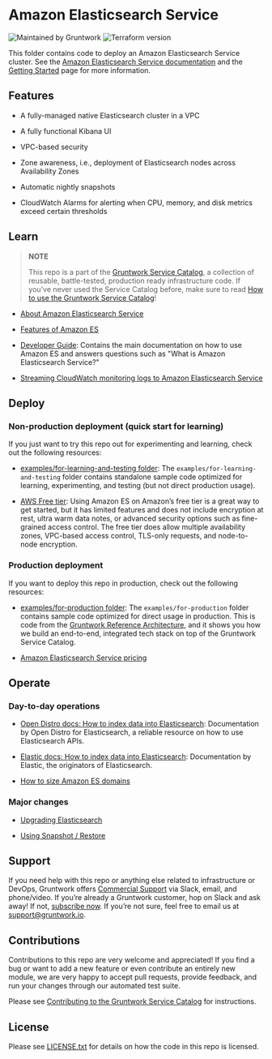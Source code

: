 # Amazon Elasticsearch Service

![Maintained by Gruntwork](https://img.shields.io/badge/maintained%20by-gruntwork.io-%235849a6.svg)
![Terraform version](https://img.shields.io/badge/tf-%3E%3D1.0.0-blue.svg)

This folder contains code to deploy an Amazon Elasticsearch Service cluster. See the [Amazon Elasticsearch Service documentation](http://docs.aws.amazon.com/elasticsearch-service/latest/developerguide/what-is-amazon-elasticsearch-service.html) and the [Getting Started](https://aws.amazon.com/elasticsearch-service/getting-started/) page for more information.

## Features

- A fully-managed native Elasticsearch cluster in a VPC

- A fully functional Kibana UI

- VPC-based security

- Zone awareness, i.e., deployment of Elasticsearch nodes across Availability Zones

- Automatic nightly snapshots

- CloudWatch Alarms for alerting when CPU, memory, and disk metrics exceed certain thresholds

## Learn

> **NOTE**
>
> This repo is a part of the [Gruntwork Service Catalog](https://github.com/gruntwork-io/terraform-aws-service-catalog/),
> a collection of reusable, battle-tested, production ready infrastructure code.
> If you’ve never used the Service Catalog before, make sure to read
> [How to use the Gruntwork Service Catalog](https://docs.gruntwork.io/reference/services/intro/overview)!

- [About Amazon Elasticsearch Service](https://aws.amazon.com/elasticsearch-service/)

- [Features of Amazon ES](https://aws.amazon.com/elasticsearch-service/features/)

- [Developer Guide](https://docs.aws.amazon.com/elasticsearch-service/latest/developerguide/what-is-amazon-elasticsearch-service.html): Contains the main documentation on how to use Amazon ES and answers questions such as "What is Amazon Elasticsearch Service?"

- [Streaming CloudWatch monitoring logs to Amazon Elasticsearch Service](https://docs.aws.amazon.com/AmazonCloudWatch/latest/logs/CWL_ES_Stream.html)

## Deploy

### Non-production deployment (quick start for learning)

If you just want to try this repo out for experimenting and learning, check out the following resources:

- [examples/for-learning-and-testing folder](/examples/for-learning-and-testing): The
    `examples/for-learning-and-testing` folder contains standalone sample code optimized for learning,
    experimenting, and testing (but not direct production usage).

- [AWS Free tier](https://aws.amazon.com/free/): Using Amazon ES on Amazon’s free tier is a great way to get started, but it has limited features and does not include encryption at rest, ultra warm data notes, or advanced security options such as fine-grained access control. The free tier does allow multiple availability zones, VPC-based access control, TLS-only requests, and node-to-node encryption.

### Production deployment

If you want to deploy this repo in production, check out the following resources:

- [examples/for-production folder](/examples/for-production): The `examples/for-production` folder contains sample
    code optimized for direct usage in production. This is code from the
    [Gruntwork Reference Architecture](https://gruntwork.io/reference-architecture/:), and it shows you how we build an
    end-to-end, integrated tech stack on top of the Gruntwork Service Catalog.

- [Amazon Elasticsearch Service pricing](https://aws.amazon.com/elasticsearch-service/pricing/)

## Operate

### Day-to-day operations

- [Open Distro docs: How to index data into Elasticsearch](https://opendistro.github.io/for-elasticsearch-docs/docs/elasticsearch/index-data/): Documentation by Open Distro for Elasticsearch, a reliable resource on how to use Elasticsearch APIs.

- [Elastic docs: How to index data into Elasticsearch](https://www.elastic.co/guide/en/elasticsearch/reference/current/docs-index_.html): Documentation by Elastic, the originators of Elasticsearch.

- [How to size Amazon ES domains](https://docs.aws.amazon.com/elasticsearch-service/latest/developerguide/sizing-domains.html)

### Major changes

- [Upgrading Elasticsearch](https://docs.aws.amazon.com/elasticsearch-service/latest/developerguide/es-version-migration.html)

- [Using Snapshot / Restore](https://docs.aws.amazon.com/elasticsearch-service/latest/developerguide/es-managedomains-snapshots.html)

## Support

If you need help with this repo or anything else related to infrastructure or DevOps, Gruntwork offers
[Commercial Support](https://gruntwork.io/support/) via Slack, email, and phone/video. If you’re already a Gruntwork
customer, hop on Slack and ask away! If not, [subscribe now](https://www.gruntwork.io/pricing/). If you’re not sure,
feel free to email us at <support@gruntwork.io>.

## Contributions

Contributions to this repo are very welcome and appreciated! If you find a bug or want to add a new feature or even
contribute an entirely new module, we are very happy to accept pull requests, provide feedback, and run your changes
through our automated test suite.

Please see
[Contributing to the Gruntwork Service Catalog](https://gruntwork.io/guides/foundations/how-to-use-gruntwork-infrastructure-as-code-library#_contributing_to_the_gruntwork_infrastructure_as_code_library)
for instructions.

## License

Please see [LICENSE.txt](/LICENSE.txt) for details on how the code in this repo is licensed.
